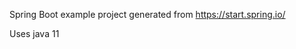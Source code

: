 Spring Boot example project generated from https://start.spring.io/                                                                                                                                                

Uses java 11
